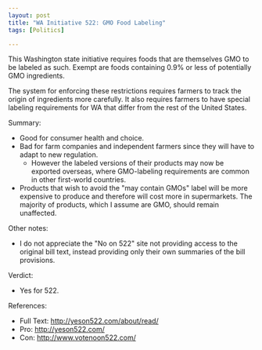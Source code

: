 ```yaml
---
layout: post
title: "WA Initiative 522: GMO Food Labeling"
tags: [Politics]

---
```


This Washington state initiative requires foods that are themselves GMO to be labeled as such. Exempt are foods containing 0.9% or less of potentially GMO ingredients.

The system for enforcing these restrictions requires farmers to track the origin of ingredients more carefully. It also requires farmers to have special labeling requirements for WA that differ from the rest of the United States.

Summary:

* Good for consumer health and choice.
* Bad for farm companies and independent farmers since they will have to adapt to new regulation.
    - However the labeled versions of their products may now be exported overseas, where GMO-labeling requirements are common in other first-world countries.
* Products that wish to avoid the "may contain GMOs" label will be more expensive to produce and therefore will cost more in supermarkets. The majority of products, which I assume are GMO, should remain unaffected.

Other notes:

* I do not appreciate the "No on 522" site not providing access to the original bill text, instead providing only their own summaries of the bill provisions.

Verdict:

* Yes for 522.

References:

* Full Text: <http://yeson522.com/about/read/>
* Pro: <http://yeson522.com/>
* Con: <http://www.votenoon522.com/>